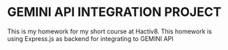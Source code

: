 # GEMINI API INTEGRATION PROJECT
This is my homework for my short course at Hactiv8. This homework is using Express.js as backend for integrating to GEMINI API